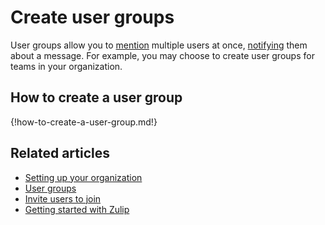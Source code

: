 # Create user groups

User groups allow you to [mention](/help/mention-a-user-or-group) multiple
users at once, [notifying](/help/pm-mention-alert-notifications) them about a message. For example, you may choose to create user groups for teams in your organization.

## How to create a user group

{!how-to-create-a-user-group.md!}

## Related articles

* [Setting up your organization](/help/getting-your-organization-started-with-zulip)
* [User groups](/help/user-groups)
* [Invite users to join](/help/invite-users-to-join)
* [Getting started with Zulip](/help/getting-started-with-zulip)
